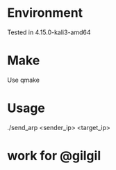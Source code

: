 # Environment
Tested in 4.15.0-kali3-amd64

# Make

Use qmake

# Usage
./send_arp <interface> <sender_ip> <target_ip>

# work for @gilgil
